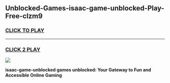 
## Unblocked-Games-isaac-game-unblocked-Play-Free-clzm9
<h3>
<a href="https://premium76.site?title=isaac-game-unblocked&ref=18A">CLICK TO PLAY</a></h3>
<hr>

<h3>
<a href="https://premium76.site?title=isaac-game-unblocked&ref=18A">CLICK 2 PLAY</a>
  
</h3>

<a href="https://premium76.site?title=isaac-game-unblocked&ref=18A"><img src="https://clearcache.store/games.png"></a>


**isaac-game-unblocked games unblocked: Your Gateway to Fun and Accessible Online Gaming**
